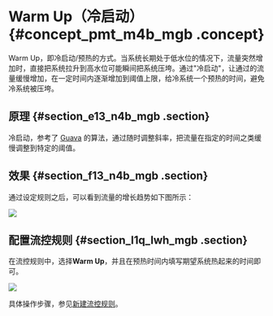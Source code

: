 # Warm Up（冷启动） {#concept_pmt_m4b_mgb .concept}

Warm Up，即冷启动/预热的方式。当系统长期处于低水位的情况下，流量突然增加时，直接把系统拉升到高水位可能瞬间把系统压垮。通过"冷启动"，让通过的流量缓慢增加，在一定时间内逐渐增加到阈值上限，给冷系统一个预热的时间，避免冷系统被压垮。

## 原理 {#section_e13_n4b_mgb .section}

冷启动，参考了 [Guava](https://github.com/google/guava/blob/master/guava/src/com/google/common/util/concurrent/SmoothRateLimiter.java) 的算法，通过随时调整斜率，把流量在指定的时间之类缓慢调整到特定的阈值。

## 效果 {#section_f13_n4b_mgb .section}

通过设定规则之后，可以看到流量的增长趋势如下图所示：

![](https://aliware-images.oss-cn-hangzhou.aliyuncs.com/ahas/sc_example_warmup.png) 

## 配置流控规则 {#section_l1q_lwh_mgb .section}

在流控规则中，选择**Warm Up**，并且在预热时间内填写期望系统热起来的时间即可。

![](https://aliware-images.oss-cn-hangzhou.aliyuncs.com/ahas/db_bestp_warmup.png) 

具体操作步骤，参见[新建流控规则](intl.zh-CN/流控降级/控制台指南/流控规则.md#section_yks_qfd_kgb)。

